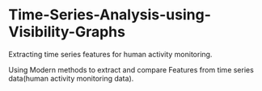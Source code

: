 # Time-Series-Analysis-using-Visibility-Graphs
Extracting time series features for human activity monitoring.


Using Modern methods to extract and compare Features from time series data(human activity monitoring data).
